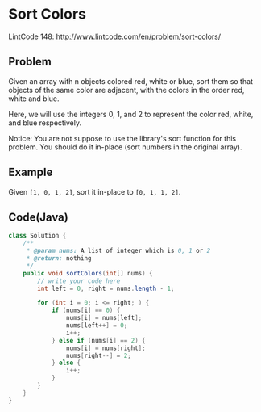 # Sort Colors

LintCode 148: http://www.lintcode.com/en/problem/sort-colors/

## Problem

Given an array with n objects colored red, white or blue, sort them so that objects of the same color are adjacent, with the colors in the order red, white and blue.

Here, we will use the integers 0, 1, and 2 to represent the color red, white, and blue respectively.

Notice: You are not suppose to use the library's sort function for this problem.
You should do it in-place (sort numbers in the original array).

## Example

Given `[1, 0, 1, 2]`, sort it in-place to `[0, 1, 1, 2]`.

## Code(Java)

```java
class Solution {
    /**
     * @param nums: A list of integer which is 0, 1 or 2
     * @return: nothing
     */
    public void sortColors(int[] nums) {
        // write your code here
        int left = 0, right = nums.length - 1;

        for (int i = 0; i <= right; ) {
            if (nums[i] == 0) {
                nums[i] = nums[left];
                nums[left++] = 0;
                i++;
            } else if (nums[i] == 2) {
                nums[i] = nums[right];
                nums[right--] = 2;
            } else {
                i++;
            }
        }
    }
}
```
